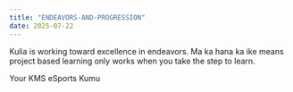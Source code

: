 ```yaml
---
title: "ENDEAVORS-AND-PROGRESSION"
date: 2025-07-22
---
```

Kulia is working toward excellence in endeavors.  Ma ka hana ka ike means project based learning only works when you take the step to learn.


Your KMS eSports Kumu
